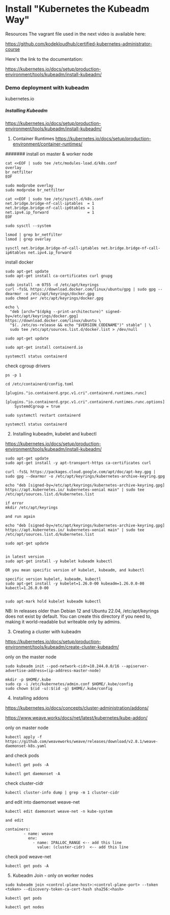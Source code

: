 # Install "Kubernetes the Kubeadm Way"

Resources
The vagrant file used in the next video is available here:

https://github.com/kodekloudhub/certified-kubernetes-administrator-course

Here's the link to the documentation:

https://kubernetes.io/docs/setup/production-environment/tools/kubeadm/install-kubeadm/


### Demo deployment with kubeadm

kubernetes.io

##### Installing Kubeadm
https://kubernetes.io/docs/setup/production-environment/tools/kubeadm/install-kubeadm/

1. Container Runtimes
https://kubernetes.io/docs/setup/production-environment/container-runtimes/

####### install on master & worker node
```
cat <<EOF | sudo tee /etc/modules-load.d/k8s.conf
overlay
br_netfilter
EOF

sudo modprobe overlay
sudo modprobe br_netfilter

cat <<EOF | sudo tee /etc/sysctl.d/k8s.conf
net.bridge.bridge-nf-call-iptables  = 1
net.bridge.bridge-nf-call-ip6tables = 1
net.ipv4.ip_forward                 = 1
EOF

sudo sysctl --system
```

```
lsmod | grep br_netfilter
lsmod | grep overlay
```

```
sysctl net.bridge.bridge-nf-call-iptables net.bridge.bridge-nf-call-ip6tables net.ipv4.ip_forward
```

install docker
```
sudo apt-get update
sudo apt-get install ca-certificates curl gnupg

sudo install -m 0755 -d /etc/apt/keyrings
curl -fsSL https://download.docker.com/linux/ubuntu/gpg | sudo gpg --dearmor -o /etc/apt/keyrings/docker.gpg
sudo chmod a+r /etc/apt/keyrings/docker.gpg

echo \
  "deb [arch="$(dpkg --print-architecture)" signed-by=/etc/apt/keyrings/docker.gpg] https://download.docker.com/linux/ubuntu \
  "$(. /etc/os-release && echo "$VERSION_CODENAME")" stable" | \
  sudo tee /etc/apt/sources.list.d/docker.list > /dev/null

sudo apt-get update

sudo apt-get install containerd.io

systemctl status containerd
```

check cgroup drivers
```
ps -p 1
```

```
cd /etc/containerd/config.toml

[plugins."io.containerd.grpc.v1.cri".containerd.runtimes.runc]
  [plugins."io.containerd.grpc.v1.cri".containerd.runtimes.runc.options]
    SystemdCgroup = true

sudo systemctl restart containerd

systemctl status containerd
```


2. Installing kubeadm, kubelet and kubectl

https://kubernetes.io/docs/setup/production-environment/tools/kubeadm/install-kubeadm/

```
sudo apt-get update
sudo apt-get install -y apt-transport-https ca-certificates curl

curl -fsSL https://packages.cloud.google.com/apt/doc/apt-key.gpg | sudo gpg --dearmor -o /etc/apt/keyrings/kubernetes-archive-keyring.gpg

echo "deb [signed-by=/etc/apt/keyrings/kubernetes-archive-keyring.gpg] https://apt.kubernetes.io/ kubernetes-xenial main" | sudo tee /etc/apt/sources.list.d/kubernetes.list

if error
mkdir /etc/apt/keyrings

and run again

echo "deb [signed-by=/etc/apt/keyrings/kubernetes-archive-keyring.gpg] https://apt.kubernetes.io/ kubernetes-xenial main" | sudo tee /etc/apt/sources.list.d/kubernetes.list

sudo apt-get update


in latest version
sudo apt-get install -y kubelet kubeadm kubectl

OR you mean specific version of kubelet, kubeadm, and kubectl

specific version kubelet, kubeadm, kubectl
sudo apt-get install -y kubelet=1.26.0-00 kubeadm=1.26.0.0-00 kubectl=1.26.0.0-00


sudo apt-mark hold kubelet kubeadm kubectl
```

NB: In releases older than Debian 12 and Ubuntu 22.04, /etc/apt/keyrings does not exist by default. You can create this directory if you need to, making it world-readable but writeable only by admins.



3. Creating a cluster with kubeadm

https://kubernetes.io/docs/setup/production-environment/tools/kubeadm/create-cluster-kubeadm/

only on the master node
```
sudo kubeadm init --pod-network-cidr=10.244.0.0/16 --apiserver-advertise-address=(ip-address-master-node)

mkdir -p $HOME/.kube
sudo cp -i /etc/kubernetes/admin.conf $HOME/.kube/config
sudo chown $(id -u):$(id -g) $HOME/.kube/config
```


4. Installing addons

https://kubernetes.io/docs/concepts/cluster-administration/addons/

https://www.weave.works/docs/net/latest/kubernetes/kube-addon/

only on master node
```
kubectl apply -f https://github.com/weaveworks/weave/releases/download/v2.8.1/weave-daemonset-k8s.yaml
```

and check pods
```
kubectl get pods -A
```

```
kubectl get daemonset -A
```

check cluster-cidr
```
kubectl cluster-info dump | grep -m 1 cluster-cidr
```

and edit into daemonset weave-net
```
kubectl edit daemonset weave-net -n kube-system

and edit

containers:
        - name: weave
          env:
            - name: IPALLOC_RANGE <-- add this line
              value: (cluster-cidr)  <-- add this line
```

check pod weave-net
```
kubectl get pods -A
```


5. Kubeadm Join - only on worker nodes

```
sudo kubeadm join <control-plane-host>:<control-plane-port> --token <token> --discovery-token-ca-cert-hash sha256:<hash>
```

```
kubectl get pods

kubectl get nodes
```
